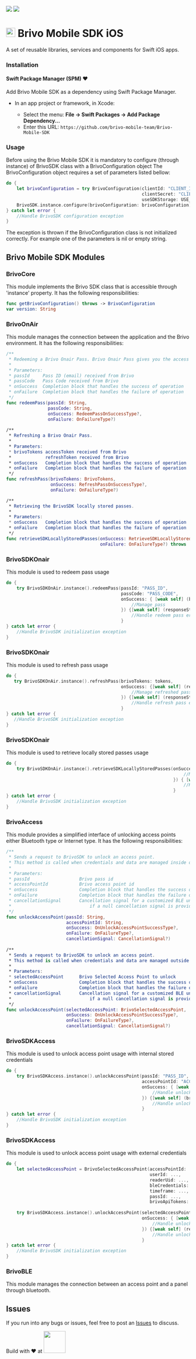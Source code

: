 [![](https://img.shields.io/endpoint?url=https%3A%2F%2Fswiftpackageindex.com%2Fapi%2Fpackages%2Fbrivo-mobile-team%2FBrivo-Mobile-SDK%2Fbadge%3Ftype%3Dswift-versions)](https://swiftpackageindex.com/brivo-mobile-team/Brivo-Mobile-SDK)
[![](https://img.shields.io/endpoint?url=https%3A%2F%2Fswiftpackageindex.com%2Fapi%2Fpackages%2Fbrivo-mobile-team%2FBrivo-Mobile-SDK%2Fbadge%3Ftype%3Dplatforms)](https://swiftpackageindex.com/brivo-mobile-team/Brivo-Mobile-SDK)

# [<img src="brivo_logo.png" width="25"/>](brivo_logo.png) Brivo Mobile SDK iOS

A set of reusable libraries, services and components for Swift iOS apps.
### Installation
#### Swift Package Manager (SPM) ❤️

Add Brivo Mobile SDK as a dependency using Swift Package Manager.

   - In an app project or framework, in Xcode:

     - Select the menu: **File → Swift Packages → Add Package Dependency...**
     - Enter this URL: `https://github.com/brivo-mobile-team/Brivo-Mobile-SDK`

### Usage
Before using the Brivo Mobile SDK it is mandatory to configure (through instance) of BrivoSDK class with a BrivoConfiguration object
The BrivoConfiguration object requires a set of parameters listed bellow:

```swift
do {
    let brivoConfiguration = try BrivoConfiguration(clientId: "CLIENT_ID",
                                                    clientSecret: "CLIENT_SECRET",
                                                    useSDKStorage: USE_SDK_STORAGE)
    BrivoSDK.instance.configure(brivoConfiguration: brivoConfiguration)
} catch let error {
    //Handle BrivoSDK configuration exception
}
```

The exception is thrown if the BrivoConfiguration class is not initialized correctly.
For example one of the parameters is nil or empty string.

## Brivo Mobile SDK Modules

### BrivoCore
This module implements the Brivo SDK class that is accessible through 'instance' property. It has the following responsibilities:
```swift
func getBrivoConfiguration() throws -> BrivoConfiguration
var version: String
```

### BrivoOnAir
This module manages the connection between the application and the Brivo environment. It has the following responsibilities:
```swift
/**
 * Redeeming a Brivo Onair Pass. Brivo Onair Pass gives you the access to a site and allows you to open access points.
 *
 * Parameters:
 * passId     Pass ID (email) received from Brivo
 * passCode   Pass Code received from Brivo
 * onSuccess  Completion block that handles the success of operation
 * onFailure  Completion block that handles the failure of operation
 */
func redeemPass(passId: String, 
                passCode: String, 
                onSuccess: RedeemPassOnSuccessType?, 
                onFailure: OnFailureType?)
                               
/**
 * Refreshing a Brivo Onair Pass.
 *
 * Parameters:
 * brivoTokens accessToken received from Brivo
 *             refreshToken received from Brivo
 * onSuccess   Completion block that handles the success of operation
 * onFailure   Completion block that handles the failure of operation
 */
func refreshPass(brivoTokens: BrivoTokens,
                 onSuccess: RefreshPassOnSuccessType?,
                 onFailure: OnFailureType?)

/**
 * Retrieving the BrivoSDK locally stored passes.
 *
 * Parameters:
 * onSuccess   Completion block that handles the success of operation
 * onFailure   Completion block that handles the failure of operation
 */
func retrieveSDKLocallyStoredPasses(onSuccess: RetrieveSDKLocallyStoredPassesOnSuccess?,
                                    onFailure: OnFailureType?) throws
```

### BrivoSDKOnair 
This module is used to redeem pass usage 
```swift
do {
    try BrivoSDKOnAir.instance().redeemPass(passId: "PASS_ID",
                                            passCode: "PASS_CODE",
                                            onSuccess: { [weak self] (brivoOnAirPass) in
                                                //Manage pass
                                            }) {[weak self] (responseStatus) in
                                                //Handle redeem pass error case
                                            }
} catch let error {
    //Handle BrivoSDK initialization exception
}
```
### BrivoSDKOnair 
This module is used to refresh pass usage 
```swift
do {
   try BrivoSDKOnAir.instance().refreshPass(brivoTokens: tokens, 
                                            onSuccess: {[weak self] (refreshedPass) in
                                                //Manage refreshed pass
                                            }) {[weak self] (responseStatus) in
                                                //Handle refresh pass error case
                                            }
} catch let error {
   //Handle BrivoSDK initialization exception
}
```

### BrivoSDKOnair 
This module is used to retrieve locally stored passes usage
```swift
do {
    try BrivoSDKOnAir.instance().retrieveSDKLocallyStoredPasses(onSuccess: { [weak self] (brivoOnAirPasses) in
                                                                    //Manage retrieved passes
                                                                }) { [weak self] (status) in
                                                                    //Handle passes retrieval error case
                                                                }
} catch let error {
    //Handle BrivoSDK initialization exception
}
```

### BrivoAccess
This module provides a simplified interface of unlocking access points either Bluetooth type or Internet type. It has the following responsibilities:
```swift
/**
 * Sends a request to BrivoSDK to unlock an access point.
 * This method is called when credentials and data are managed inside of BrivoSDK.
 *
 * Parameters:
 * passId                   Brivo pass id
 * accessPointId            Brivo access point id
 * onSuccess                Completion block that handles the success of operation
 * onFailure                Completion block that handles the failure of operation
 * cancellationSignal       Cancellation signal for a customized BLE unlock timeout
 *                              if a null cancellation signal is provided the default timeout of 30 seconds will be used
 */
func unlockAccessPoint(passId: String,
                       accessPointId: String,
                       onSuccess: OnUnlockAccessPointSuccessType?,
                       onFailure: OnFailureType?,
                       cancellationSignal: CancellationSignal?)
                       
/**
 * Sends a request to BrivoSDK to unlock an access point.
 * This method is called when credentials and data are managed outside of BrivoSDK.
 *
 * Parameters:
 * selectedAccessPoint      Brivo Selected Access Point to unlock
 * onSuccess                Completion block that handles the success of operation
 * onFailure                Completion block that handles the failure of operation
 * cancellationSignal       Cancellation signal for a customized BLE unlock timeout
 *                              if a null cancellation signal is provided the default timeout of 30 seconds will be used
 */
func unlockAccessPoint(selectedAccessPoint: BrivoSelectedAccessPoint,
                       onSuccess: OnUnlockAccessPointSuccessType?,
                       onFailure: OnFailureType?,
                       cancellationSignal: CancellationSignal?)
```

### BrivoSDKAccess 
This module is used to unlock access point usage with internal stored credentials
```swift
do {
    try BrivoSDKAccess.instance().unlockAccessPoint(passId: "PASS_ID",
                                                    accessPointId: "ACCESS_POINT_ID",
                                                    onSuccess: { [weak self] () in
                                                        //Handle unlock access point success case
                                                    }) {[weak self] (brivoError) in
                                                        //Handle unlock access point error case
                                                    }
} catch let error {
    //Handle BrivoSDK initialization exception
}
```

### BrivoSDKAccess 
This module is used to unlock access point usage with external credentials 
```swift
do {
    let selectedAccessPoint = BrivoSelectedAccessPoint(accessPointId: ...,
                                                       userId: ...,
                                                       readerUid: ...,
                                                       bleCredentials: ...,
                                                       timeframe: ...,
                                                       passId: ...,
                                                       brivoApiTokens: BrivoTokens(...)) 
    
    try BrivoSDKAccess.instance().unlockAccessPoint(selectedAccessPoint: selectedAccessPoint,
                                                    onSuccess: { [weak self] (brivoOnAirPass) in
                                                        //Handle unlock access point success case
                                                    }) {[weak self] (responseStatus) in
                                                        //Handle unlock access point error case
                                                    }
} catch let error {
    //Handle BrivoSDK initialization exception
}
```

### BrivoBLE
This module manages the connection between an access point and a panel through bluetooth.

## Issues
If you run into any bugs or issues, feel free to post an [Issues](https://github.com/brivo-mobile-team/Brivo-Mobile-SDK/issues) to discuss.


Build with ❤️ at [<img src="brivo.png" width="60"/>](brivo.png)
